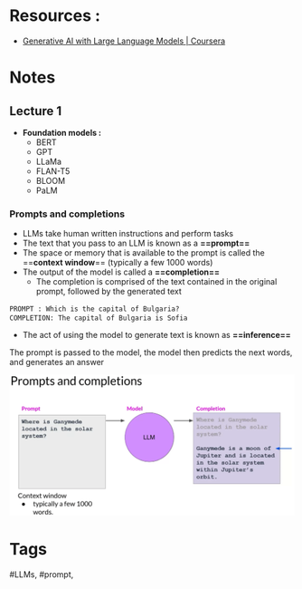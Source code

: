 
# Resources :
- [Generative AI with Large Language Models | Coursera](https://www.coursera.org/learn/generative-ai-with-llms)

# Notes

## Lecture 1

- **Foundation models :**
	- BERT
	- GPT
	- LLaMa
	- FLAN-T5
	- BLOOM
	- PaLM

### Prompts and completions
- LLMs take human written instructions and perform tasks
- The text that you pass to an LLM is known as a **==prompt==**
- The space or memory that is available to the prompt is called the ==**context window**== (typically a few 1000 words)
- The output of the model is called a **==completion==**
	- The completion is comprised of the text contained in the original prompt, followed by the generated text
	
```
PROMPT : Which is the capital of Bulgaria?
COMPLETION: The capital of Bulgaria is Sofia
```

- The act of using the model to generate text is known as **==inference==**


The prompt is passed to the model, the model then predicts the next words, and generates an answer


![](Resources/prompts_and_completions.png)

# Tags 
#LLMs, #prompt, 